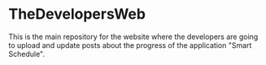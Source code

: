 # TheDevelopersWeb
This is the main repository for the website where the developers are going to upload and update posts about the progress of the application "Smart Schedule".
